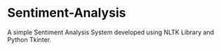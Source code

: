 # Sentiment-Analysis
A simple Sentiment Analysis System developed using NLTK Library and Python Tkinter.
